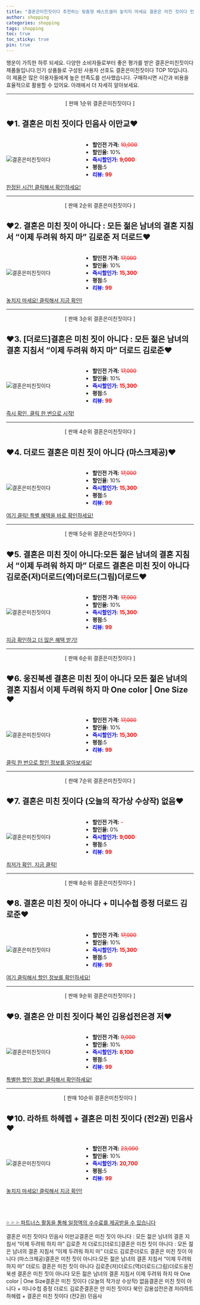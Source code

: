 ```yaml
---
title: "결혼은미친짓이다 추천하는 맞춤형 베스트셀러 놓치지 마세요 결혼은 미친 짓이다 민음사 이만교"
author: shopping
categories: shopping
tags: shopping
toc: true
toc_sticky: true
pin: true
---
```

행운이 가득한 하루 되세요. 다양한 소비자들로부터 좋은 평가를 받은 결혼은미친짓이다 제품들입니다.인기 상품들로 구성된 사용자 선호도 결혼은미친짓이다 TOP 10입니다. 이 제품은 많은 이용자들에게 높은 만족도를 선사했습니다. 구매하시면 시간과 비용을 효율적으로 활용할 수 있어요. 아래에서 더 자세히 알아보세요.

---
<p class="toplist" style="margin: 0 auto; display: block; width: fit-content;">[ 판매 1순위 결혼은미친짓이다 ]</p>

<h2><strong>❤️1. 결혼은 미친 짓이다 민음사 이만교❤️</strong></h2>

<div style="display: flex; align-items: center;">
    <div style="flex: 0.4;">
        <img src="https://thumbnail6.coupangcdn.com/thumbnails/remote/230x230ex/image/vendor_inventory/563e/25d79523afb2014888fe71115cfbebb29808a10a6288aeed0415b2d32445.jpg" alt="결혼은미친짓이다" style="max-width: 100%;">
    </div>
    <div style="flex: 0.6; margin-left: 10px;">
        <ul>
            <li><strong>할인전 가격:</strong> <del style="color: red;">10,000</del></li>
            <li><strong>할인율:</strong> 10%</li>
            <li><span style='color:blue'><strong>즉시할인가:</strong></span> <span style='color:red'><strong>9,000</strong></span></li>
            <li><strong>평점:</strong>5</li>
            <li><span style='color:blue'><strong>리뷰:</strong></span> <span style='color:red'><strong>99</strong></span></li>
        </ul>
    </div>
</div>
<div class="center">
    <a href="https://selin100587001.github.io?lptag=AF9450613&subid=githubio&pageKey=22635409&traceid=V0-153&itemId=87987641&vendorItemId=3273201255" class="myButton">
        한정된 시간! 클릭해서 확인하세요!
    </a>
</div>


---
<p class="toplist" style="margin: 0 auto; display: block; width: fit-content;">[ 판매 2순위 결혼은미친짓이다 ]</p>

<h2><strong>❤️2. 결혼은 미친 짓이 아니다 : 모든 젊은 남녀의 결혼 지침서 “이제 두려워 하지 마” 김로준 저 더로드❤️</strong></h2>

<div style="display: flex; align-items: center;">
    <div style="flex: 0.4;">
        <img src="https://thumbnail7.coupangcdn.com/thumbnails/remote/230x230ex/image/vendor_inventory/f6e8/2b67623fe42cd122534182e2715ebfd6e11147bcae28ec0509357e74d7ab.png" alt="결혼은미친짓이다" style="max-width: 100%;">
    </div>
    <div style="flex: 0.6; margin-left: 10px;">
        <ul>
            <li><strong>할인전 가격:</strong> <del style="color: red;">17,000</del></li>
            <li><strong>할인율:</strong> 10%</li>
            <li><span style='color:blue'><strong>즉시할인가:</strong></span> <span style='color:red'><strong>15,300</strong></span></li>
            <li><strong>평점:</strong>5</li>
            <li><span style='color:blue'><strong>리뷰:</strong></span> <span style='color:red'><strong>99</strong></span></li>
        </ul>
    </div>
</div>
<div class="center">
    <a href="https://selin100587001.github.io?lptag=AF9450613&subid=githubio&pageKey=7489844350&traceid=V0-153&itemId=19583261319&vendorItemId=86690768444" class="myButton">
        놓치지 마세요! 클릭해서 지금 확인!
    </a>
</div>


---
<p class="toplist" style="margin: 0 auto; display: block; width: fit-content;">[ 판매 3순위 결혼은미친짓이다 ]</p>

<h2><strong>❤️3. [더로드]결혼은 미친 짓이 아니다 : 모든 젊은 남녀의 결혼 지침서 “이제 두려워 하지 마” 더로드 김로준❤️</strong></h2>

<div style="display: flex; align-items: center;">
    <div style="flex: 0.4;">
        <img src="https://thumbnail7.coupangcdn.com/thumbnails/remote/230x230ex/image/retail-product-api/A00077021/207733172/224337898/main/9791163383963_L.jpg" alt="결혼은미친짓이다" style="max-width: 100%;">
    </div>
    <div style="flex: 0.6; margin-left: 10px;">
        <ul>
            <li><strong>할인전 가격:</strong> <del style="color: red;">17,000</del></li>
            <li><strong>할인율:</strong> 10%</li>
            <li><span style='color:blue'><strong>즉시할인가:</strong></span> <span style='color:red'><strong>15,300</strong></span></li>
            <li><strong>평점:</strong>5</li>
            <li><span style='color:blue'><strong>리뷰:</strong></span> <span style='color:red'><strong>99</strong></span></li>
        </ul>
    </div>
</div>
<div class="center">
    <a href="https://selin100587001.github.io?lptag=AF9450613&subid=githubio&pageKey=7606263834&traceid=V0-153&itemId=20133442990&vendorItemId=87227348674" class="myButton">
        즉시 확인, 클릭 한 번으로 시작!
    </a>
</div>


---
<p class="toplist" style="margin: 0 auto; display: block; width: fit-content;">[ 판매 4순위 결혼은미친짓이다 ]</p>

<h2><strong>❤️4. 더로드 결혼은 미친 짓이 아니다 (마스크제공)❤️</strong></h2>

<div style="display: flex; align-items: center;">
    <div style="flex: 0.4;">
        <img src="https://thumbnail9.coupangcdn.com/thumbnails/remote/230x230ex/image/vendor_inventory/b0b7/86160a3685dff3b16d95502d2beff25772f61ef5e1bad829fcef51054f43.jpg" alt="결혼은미친짓이다" style="max-width: 100%;">
    </div>
    <div style="flex: 0.6; margin-left: 10px;">
        <ul>
            <li><strong>할인전 가격:</strong> <del style="color: red;">17,000</del></li>
            <li><strong>할인율:</strong> 10%</li>
            <li><span style='color:blue'><strong>즉시할인가:</strong></span> <span style='color:red'><strong>15,300</strong></span></li>
            <li><strong>평점:</strong>5</li>
            <li><span style='color:blue'><strong>리뷰:</strong></span> <span style='color:red'><strong>99</strong></span></li>
        </ul>
    </div>
</div>
<div class="center">
    <a href="https://selin100587001.github.io?lptag=AF9450613&subid=githubio&pageKey=7493627345&traceid=V0-153&itemId=19599799247&vendorItemId=86706974324" class="myButton">
        여기 클릭! 특별 혜택을 바로 확인하세요!
    </a>
</div>


---
<p class="toplist" style="margin: 0 auto; display: block; width: fit-content;">[ 판매 5순위 결혼은미친짓이다 ]</p>

<h2><strong>❤️5. 결혼은 미친 짓이 아니다:모든 젊은 남녀의 결혼 지침서 “이제 두려워 하지 마” 더로드 결혼은 미친 짓이 아니다 김로준(저)더로드(역)더로드(그림)더로드❤️</strong></h2>

<div style="display: flex; align-items: center;">
    <div style="flex: 0.4;">
        <img src="https://thumbnail7.coupangcdn.com/thumbnails/remote/230x230ex/image/vendor_inventory/61af/6088ff67a9ad6dcfa97d3fce5f0018d60eefe0bada0553a960e3f7cb6119.jpg" alt="결혼은미친짓이다" style="max-width: 100%;">
    </div>
    <div style="flex: 0.6; margin-left: 10px;">
        <ul>
            <li><strong>할인전 가격:</strong> <del style="color: red;">17,000</del></li>
            <li><strong>할인율:</strong> 10%</li>
            <li><span style='color:blue'><strong>즉시할인가:</strong></span> <span style='color:red'><strong>15,300</strong></span></li>
            <li><strong>평점:</strong>5</li>
            <li><span style='color:blue'><strong>리뷰:</strong></span> <span style='color:red'><strong>99</strong></span></li>
        </ul>
    </div>
</div>
<div class="center">
    <a href="https://selin100587001.github.io?lptag=AF9450613&subid=githubio&pageKey=7495660368&traceid=V0-153&itemId=19610022501&vendorItemId=86716871913" class="myButton">
        지금 확인하고 더 많은 혜택 받기!
    </a>
</div>


---
<p class="toplist" style="margin: 0 auto; display: block; width: fit-content;">[ 판매 6순위 결혼은미친짓이다 ]</p>

<h2><strong>❤️6. 웅진북센 결혼은 미친 짓이 아니다 모든 젊은 남녀의 결혼 지침서 이제 두려워 하지 마 One color | One Size❤️</strong></h2>

<div style="display: flex; align-items: center;">
    <div style="flex: 0.4;">
        <img src="https://thumbnail10.coupangcdn.com/thumbnails/remote/230x230ex/image/vendor_inventory/7dee/4beac82dc313547827efc6dd31f13a533b93d8a1a156405da649077e351d.jpg" alt="결혼은미친짓이다" style="max-width: 100%;">
    </div>
    <div style="flex: 0.6; margin-left: 10px;">
        <ul>
            <li><strong>할인전 가격:</strong> <del style="color: red;">17,000</del></li>
            <li><strong>할인율:</strong> 10%</li>
            <li><span style='color:blue'><strong>즉시할인가:</strong></span> <span style='color:red'><strong>15,300</strong></span></li>
            <li><strong>평점:</strong>5</li>
            <li><span style='color:blue'><strong>리뷰:</strong></span> <span style='color:red'><strong>99</strong></span></li>
        </ul>
    </div>
</div>
<div class="center">
    <a href="https://selin100587001.github.io?lptag=AF9450613&subid=githubio&pageKey=7606113401&traceid=V0-153&itemId=20132714907&vendorItemId=87226641618" class="myButton">
        클릭 한 번으로 할인 정보를 알아보세요!
    </a>
</div>


---
<p class="toplist" style="margin: 0 auto; display: block; width: fit-content;">[ 판매 7순위 결혼은미친짓이다 ]</p>

<h2><strong>❤️7. 결혼은 미친 짓이다 (오늘의 작가상 수상작) 없음❤️</strong></h2>

<div style="display: flex; align-items: center;">
    <div style="flex: 0.4;">
        <img src="https://thumbnail9.coupangcdn.com/thumbnails/remote/230x230ex/image/vendor_inventory/e18a/5a08e0bf668464578f516a393478a4543cdf8da7158e13f8c4eb2754f235.jpg" alt="결혼은미친짓이다" style="max-width: 100%;">
    </div>
    <div style="flex: 0.6; margin-left: 10px;">
        <ul>
            <li><strong>할인전 가격:</strong> <del style="color: red;">-</del></li>
            <li><strong>할인율:</strong> 0%</li>
            <li><span style='color:blue'><strong>즉시할인가:</strong></span> <span style='color:red'><strong>9,000</strong></span></li>
            <li><strong>평점:</strong>5</li>
            <li><span style='color:blue'><strong>리뷰:</strong></span> <span style='color:red'><strong>99</strong></span></li>
        </ul>
    </div>
</div>
<div class="center">
    <a href="https://selin100587001.github.io?lptag=AF9450613&subid=githubio&pageKey=8043182455&traceid=V0-153&itemId=22526606979&vendorItemId=89568617159" class="myButton">
        최저가 확인, 지금 클릭!
    </a>
</div>


---
<p class="toplist" style="margin: 0 auto; display: block; width: fit-content;">[ 판매 8순위 결혼은미친짓이다 ]</p>

<h2><strong>❤️8. 결혼은 미친 짓이 아니다 + 미니수첩 증정 더로드 김로준❤️</strong></h2>

<div style="display: flex; align-items: center;">
    <div style="flex: 0.4;">
        <img src="https://thumbnail6.coupangcdn.com/thumbnails/remote/230x230ex/image/vendor_inventory/0287/664e8f750f164c9079986a61f87912024ef9a265b70f331905b93c737db9.png" alt="결혼은미친짓이다" style="max-width: 100%;">
    </div>
    <div style="flex: 0.6; margin-left: 10px;">
        <ul>
            <li><strong>할인전 가격:</strong> <del style="color: red;">17,000</del></li>
            <li><strong>할인율:</strong> 10%</li>
            <li><span style='color:blue'><strong>즉시할인가:</strong></span> <span style='color:red'><strong>15,300</strong></span></li>
            <li><strong>평점:</strong>5</li>
            <li><span style='color:blue'><strong>리뷰:</strong></span> <span style='color:red'><strong>99</strong></span></li>
        </ul>
    </div>
</div>
<div class="center">
    <a href="https://selin100587001.github.io?lptag=AF9450613&subid=githubio&pageKey=7493452755&traceid=V0-153&itemId=19598910517&vendorItemId=86706063091" class="myButton">
        여기 클릭해서 할인 정보를 확인하세요!
    </a>
</div>


---
<p class="toplist" style="margin: 0 auto; display: block; width: fit-content;">[ 판매 9순위 결혼은미친짓이다 ]</p>

<h2><strong>❤️9. 결혼은 안 미친 짓이다 북인 김용섭전은경 저❤️</strong></h2>

<div style="display: flex; align-items: center;">
    <div style="flex: 0.4;">
        <img src="https://thumbnail7.coupangcdn.com/thumbnails/remote/230x230ex/image/vendor_inventory/6718/7edb81d62d6dbf49a25a88a23b61382ee6b3ac6a05515082ca94637fe38f.jpg" alt="결혼은미친짓이다" style="max-width: 100%;">
    </div>
    <div style="flex: 0.6; margin-left: 10px;">
        <ul>
            <li><strong>할인전 가격:</strong> <del style="color: red;">9,000</del></li>
            <li><strong>할인율:</strong> 10%</li>
            <li><span style='color:blue'><strong>즉시할인가:</strong></span> <span style='color:red'><strong>8,100</strong></span></li>
            <li><strong>평점:</strong>5</li>
            <li><span style='color:blue'><strong>리뷰:</strong></span> <span style='color:red'><strong>99</strong></span></li>
        </ul>
    </div>
</div>
<div class="center">
    <a href="https://selin100587001.github.io?lptag=AF9450613&subid=githubio&pageKey=73140337&traceid=V0-153&itemId=243771543&vendorItemId=3599853099" class="myButton">
        특별한 할인 정보! 클릭해서 확인하세요!
    </a>
</div>


---
<p class="toplist" style="margin: 0 auto; display: block; width: fit-content;">[ 판매 10순위 결혼은미친짓이다 ]</p>

<h2><strong>❤️10. 라하트 하헤렙 + 결혼은 미친 짓이다 (전2권) 민음사❤️</strong></h2>

<div style="display: flex; align-items: center;">
    <div style="flex: 0.4;">
        <img src="https://thumbnail9.coupangcdn.com/thumbnails/remote/230x230ex/image/vendor_inventory/1117/770795704658375d30367c6ba965c58236142f23e7f644880a63724d7377.jpg" alt="결혼은미친짓이다" style="max-width: 100%;">
    </div>
    <div style="flex: 0.6; margin-left: 10px;">
        <ul>
            <li><strong>할인전 가격:</strong> <del style="color: red;">23,000</del></li>
            <li><strong>할인율:</strong> 10%</li>
            <li><span style='color:blue'><strong>즉시할인가:</strong></span> <span style='color:red'><strong>20,700</strong></span></li>
            <li><strong>평점:</strong>5</li>
            <li><span style='color:blue'><strong>리뷰:</strong></span> <span style='color:red'><strong>99</strong></span></li>
        </ul>
    </div>
</div>
<div class="center">
    <a href="https://selin100587001.github.io?lptag=AF9450613&subid=githubio&pageKey=6948117155&traceid=V0-153&itemId=16871202048&vendorItemId=84049834475" class="myButton">
        놓치지 마세요! 클릭해서 지금 확인!
    </a>
</div>

<br><br><br>[💦 💦 💦 파트너스 활동을 통해 일정액의 수수료를 제공받을 수 있습니다](https://link.coupang.com/a/bcpT2c)<br><br>결혼은 미친 짓이다 민음사 이만교결혼은 미친 짓이 아니다 : 모든 젊은 남녀의 결혼 지침서 “이제 두려워 하지 마” 김로준 저 더로드[더로드]결혼은 미친 짓이 아니다 : 모든 젊은 남녀의 결혼 지침서 “이제 두려워 하지 마” 더로드 김로준더로드 결혼은 미친 짓이 아니다 (마스크제공)결혼은 미친 짓이 아니다:모든 젊은 남녀의 결혼 지침서 “이제 두려워 하지 마” 더로드 결혼은 미친 짓이 아니다 김로준(저)더로드(역)더로드(그림)더로드웅진북센 결혼은 미친 짓이 아니다 모든 젊은 남녀의 결혼 지침서 이제 두려워 하지 마 One color | One Size결혼은 미친 짓이다 (오늘의 작가상 수상작) 없음결혼은 미친 짓이 아니다 + 미니수첩 증정 더로드 김로준결혼은 안 미친 짓이다 북인 김용섭전은경 저라하트 하헤렙 + 결혼은 미친 짓이다 (전2권) 민음사